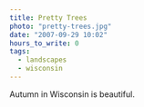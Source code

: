 ```yaml
---
title: Pretty Trees
photo: "pretty-trees.jpg"
date: "2007-09-29 10:02"
hours_to_write: 0
tags:
  - landscapes
  - wisconsin
---
```


Autumn in Wisconsin is beautiful.
